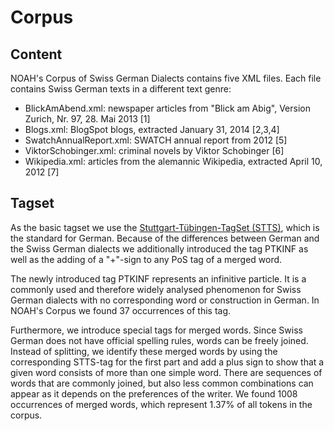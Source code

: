 # Corpus


## Content

NOAH's Corpus of Swiss German Dialects contains five XML files. Each file contains Swiss German texts in a different text genre:

- BlickAmAbend.xml: newspaper articles from "Blick am Abig", Version Zurich, Nr. 97, 28. Mai 2013 [1]
- Blogs.xml: BlogSpot blogs, extracted January 31, 2014 [2,3,4]
- SwatchAnnualReport.xml: SWATCH annual report from 2012 [5]
- ViktorSchobinger.xml: criminal novels by Viktor Schobinger [6]
- Wikipedia.xml: articles from the alemannic Wikipedia, extracted April 10, 2012 [7]



## Tagset

As the basic tagset we use the [Stuttgart-Tübingen-TagSet (STTS)](http://www.ims.uni-stuttgart.de/forschung/ressourcen/lexika/TagSets/stts-table.html), which is the standard for German. Because of the differences between German and the Swiss German dialects we additionally introduced the tag PTKINF as well as the adding of a "+"-sign to any PoS tag of a merged word.

The newly introduced tag PTKINF represents an infinitive particle. It is a commonly used and therefore widely analysed phenomenon for Swiss German dialects with no corresponding word or construction in German. In NOAH's Corpus we found 37 occurrences of this tag.

Furthermore, we introduce special tags for merged words. Since Swiss German does not have official spelling rules, words can be freely joined. Instead of splitting, we identify these merged words by using the corresponding STTS-tag for the first part and add a plus sign to show that a given word consists of more than one simple word. There are sequences of words that are commonly joined, but also less common combinations can appear as it depends on the preferences of the writer. We found 1008 occurrences of merged words, which represent 1.37% of all tokens in the corpus. 